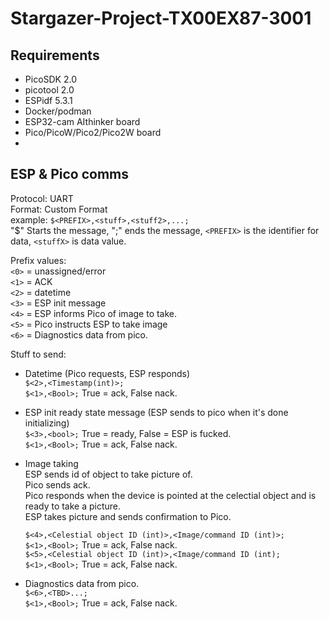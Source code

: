 # Stargazer-Project-TX00EX87-3001


## Requirements
-   PicoSDK 2.0
-   picotool 2.0
-   ESPidf 5.3.1
-   Docker/podman
-   ESP32-cam AIthinker board
-   Pico/PicoW/Pico2/Pico2W board
-   



## ESP & Pico comms
Protocol: UART<br>
Format: Custom Format<br>
example: `$<PREFIX>,<stuff>,<stuff2>,...;`<br>
"$" Starts the message, ";" ends the message, `<PREFIX>` is the identifier for data, `<stuffX>` is data value.<br>

Prefix values:<br>
`<0>` = unassigned/error<br>
`<1>` = ACK<br>
`<2>` = datetime<br>
`<3>` = ESP init message<br>
`<4>` = ESP informs Pico of image to take.<br>
`<5>` = Pico instructs ESP to take image<br>
`<6>` = Diagnostics data from pico.<br>

Stuff to send:

-   Datetime (Pico requests, ESP responds)<br>
    `$<2>,<Timestamp(int)>;`<br>
    `$<1>,<Bool>;` True = ack, False nack.

-   ESP init ready state message (ESP sends to pico when it's done initializing)<br>
    `$<3>,<bool>;` True = ready, False = ESP is fucked.<br>
    `$<1>,<Bool>;` True = ack, False nack.

-   Image taking<br>
    ESP sends id of object to take picture of.<br>
    Pico sends ack.<br>
    Pico responds when the device is pointed at the celectial object and is ready to take a picture.<br>
    ESP takes picture and sends confirmation to Pico.<br>

    `$<4>,<Celestial object ID (int)>,<Image/command ID (int)>;`<br>
    `$<1>,<Bool>;` True = ack, False nack.<br>
    `$<5>,<Celestial object ID (int)>,<Image/command ID (int);`<br>
    `$<1>,<Bool>;` True = ack, False nack.<br>

-   Diagnostics data from pico.<br>
    `$<6>,<TBD>...;`<br>
    `$<1>,<Bool>;` True = ack, False nack.<br>